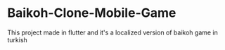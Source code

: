 # Baikoh-Clone-Mobile-Game
This project made in flutter and it's a localized version of baikoh game in turkish
